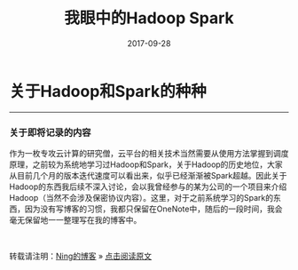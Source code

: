﻿---
layout: post
title: "我眼中的Hadoop Spark"
date: 2017-09-28 
description: "云平台"
tag: 云平台  

---

# 关于Hadoop和Spark的种种

---

### 关于即将记录的内容

作为一枚专攻云计算的研究僧，云平台的相关技术当然需要从使用方法掌握到调度原理，之前较为系统地学习过Hadoop和Spark，关于Hadoop的历史地位，大家从目前几个月的版本迭代速度可以看出来，似乎已经渐渐被Spark超越。因此关于Hadoop的东西我后续不深入讨论，会以我曾经参与的某为公司的一个项目来介绍Hadoop（当然不会涉及保密协议内容）。这里，对于之前系统学习的Spark的东西，因为没有写博客的习惯，我都只保留在OneNote中，随后的一段时间，我会毫无保留地一一整理写在我的博客中。

<br>

转载请注明：[Ning的博客](http://NingSM.github.io) » [点击阅读原文](http://NingSM.github.io/2017/09/sparkHadoop01/)



